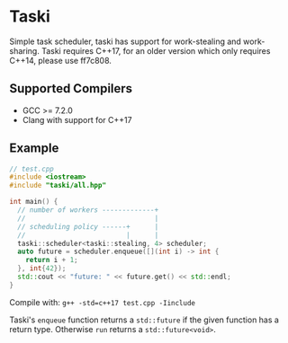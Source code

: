 # Taski
Simple task scheduler, taski has support for work-stealing and work-sharing.
Taski requires C++17, for an older version which only requires C++14, please use ff7c808.

Supported Compilers
-------------------
* GCC >= 7.2.0
* Clang with support for C++17

Example
-------------
```c++
// test.cpp
#include <iostream>
#include "taski/all.hpp"

int main() {
  // number of workers -------------+
  //                                |
  // scheduling policy ------+      |
  //                         |      |
  taski::scheduler<taski::stealing, 4> scheduler;
  auto future = scheduler.enqueue([](int i) -> int {
    return i + 1;
  }, int{42});
  std::cout << "future: " << future.get() << std::endl;
}
```
Compile with: `g++ -std=c++17 test.cpp -Iinclude`

Taski's `enqueue` function returns a `std::future` if the given function has a return type. Otherwise `run` returns a `std::future<void>`.
